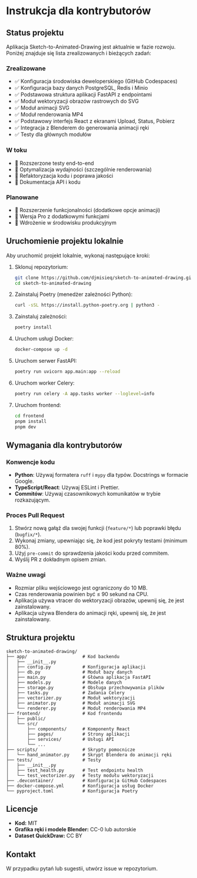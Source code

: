 # Instrukcja dla kontrybutorów

## Status projektu

Aplikacja Sketch-to-Animated-Drawing jest aktualnie w fazie rozwoju. Poniżej znajduje się lista zrealizowanych i bieżących zadań:

### Zrealizowane

- ✅ Konfiguracja środowiska deweloperskiego (GitHub Codespaces)
- ✅ Konfiguracja bazy danych PostgreSQL, Redis i Minio
- ✅ Podstawowa struktura aplikacji FastAPI z endpointami
- ✅ Moduł wektoryzacji obrazów rastrowych do SVG
- ✅ Moduł animacji SVG
- ✅ Moduł renderowania MP4
- ✅ Podstawowy interfejs React z ekranami Upload, Status, Pobierz
- ✅ Integracja z Blenderem do generowania animacji ręki
- ✅ Testy dla głównych modułów

### W toku

- 🔄 Rozszerzone testy end-to-end
- 🔄 Optymalizacja wydajności (szczególnie renderowania)
- 🔄 Refaktoryzacja kodu i poprawa jakości
- 🔄 Dokumentacja API i kodu

### Planowane

- 📅 Rozszerzenie funkcjonalności (dodatkowe opcje animacji)
- 📅 Wersja Pro z dodatkowymi funkcjami
- 📅 Wdrożenie w środowisku produkcyjnym

## Uruchomienie projektu lokalnie

Aby uruchomić projekt lokalnie, wykonaj następujące kroki:

1. Sklonuj repozytorium:
   ```bash
   git clone https://github.com/djmisieq/sketch-to-animated-drawing.git
   cd sketch-to-animated-drawing
   ```

2. Zainstaluj Poetry (menedżer zależności Python):
   ```bash
   curl -sSL https://install.python-poetry.org | python3 -
   ```

3. Zainstaluj zależności:
   ```bash
   poetry install
   ```

4. Uruchom usługi Docker:
   ```bash
   docker-compose up -d
   ```

5. Uruchom serwer FastAPI:
   ```bash
   poetry run uvicorn app.main:app --reload
   ```

6. Uruchom worker Celery:
   ```bash
   poetry run celery -A app.tasks worker --loglevel=info
   ```

7. Uruchom frontend:
   ```bash
   cd frontend
   pnpm install
   pnpm dev
   ```

## Wymagania dla kontrybutorów

### Konwencje kodu

- **Python**: Używaj formatera `ruff` i `mypy` dla typów. Docstrings w formacie Google.
- **TypeScript/React**: Używaj ESLint i Prettier.
- **Commitów**: Używaj czasownikowych komunikatów w trybie rozkazującym.

### Proces Pull Request

1. Stwórz nową gałąź dla swojej funkcji (`feature/*`) lub poprawki błędu (`bugfix/*`).
2. Wykonaj zmiany, upewniając się, że kod jest pokryty testami (minimum 80%).
3. Użyj `pre-commit` do sprawdzenia jakości kodu przed commitem.
4. Wyślij PR z dokładnym opisem zmian.

### Ważne uwagi

- Rozmiar pliku wejściowego jest ograniczony do 10 MB.
- Czas renderowania powinien być ≤ 90 sekund na CPU.
- Aplikacja używa vtracer do wektoryzacji obrazów, upewnij się, że jest zainstalowany.
- Aplikacja używa Blendera do animacji ręki, upewnij się, że jest zainstalowany.

## Struktura projektu

```
sketch-to-animated-drawing/
├── app/                     # Kod backendu
│   ├── __init__.py
│   ├── config.py            # Konfiguracja aplikacji
│   ├── db.py                # Moduł bazy danych
│   ├── main.py              # Główna aplikacja FastAPI
│   ├── models.py            # Modele danych
│   ├── storage.py           # Obsługa przechowywania plików
│   ├── tasks.py             # Zadania Celery
│   ├── vectorizer.py        # Moduł wektoryzacji
│   ├── animator.py          # Moduł animacji SVG
│   └── renderer.py          # Moduł renderowania MP4
├── frontend/                # Kod frontendu
│   ├── public/
│   └── src/
│       ├── components/      # Komponenty React
│       ├── pages/           # Strony aplikacji
│       ├── services/        # Usługi API
│       └── ...
├── scripts/                 # Skrypty pomocnicze
│   └── hand_animator.py     # Skrypt Blendera do animacji ręki
├── tests/                   # Testy
│   ├── __init__.py
│   ├── test_health.py       # Test endpointu health
│   └── test_vectorizer.py   # Testy modułu wektoryzacji
├── .devcontainer/           # Konfiguracja GitHub Codespaces
├── docker-compose.yml       # Konfiguracja usług Docker
└── pyproject.toml           # Konfiguracja Poetry
```

## Licencje

- **Kod:** MIT
- **Grafika ręki i modele Blender:** CC-0 lub autorskie
- **Dataset QuickDraw:** CC BY

## Kontakt

W przypadku pytań lub sugestii, utwórz issue w repozytorium.
